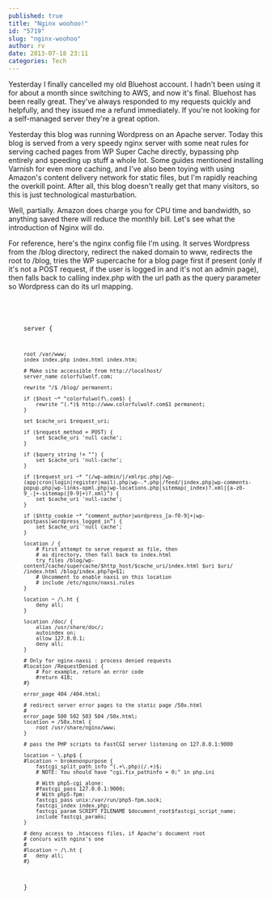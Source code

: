 ```yaml
---
published: true
title: "Nginx woohoo!"
id: "5719"
slug: "nginx-woohoo"
author: rv
date: 2013-07-18 23:11
categories: Tech
---
```

Yesterday I finally cancelled my old Bluehost account. I hadn't been using it for about a month since switching to AWS, and now it's final. Bluehost has been really great. They've always responded to my requests quickly and helpfully, and they issued me a refund immediately. If you're not looking for a self-managed server they're a great option.

Yesterday this blog was running Wordpress on an Apache server. Today this blog is served from a very speedy nginx server with some neat rules for serving cached pages from WP Super Cache directly, bypassing php entirely and speeding up stuff a whole lot. Some guides mentioned installing Varnish for even more caching, and I've also been toying with using Amazon's content delivery network for static files, but I'm rapidly reaching the overkill point. After all, this blog doesn't really get that many visitors, so this is just technological masturbation.

Well, partially. Amazon does charge you for CPU time and bandwidth, so anything saved there will reduce the monthly bill. Let's see what the introduction of Nginx will do.

For reference, here's the nginx config file I'm using. It serves Wordpress from the /blog directory, redirect the naked domain to www, redirects the root to /blog, tries the WP supercache for a blog page first if present (only if it's not a POST request, if the user is logged in and it's not an admin page), then falls back to calling index.php with the url path as the query parameter so Wordpress can do its url mapping.

<code>
<pre style="padding-left: 30px; white-space: pre-wrap;">

server {

	root /var/www;
	index index.php index.html index.htm;

	# Make site accessible from http://localhost/
	server_name colorfulwolf.com;

	rewrite ^/$ /blog/ permanent;

	if ($host ~* ^colorfulwolf\.com$) {
		rewrite ^(.*)$ http://www.colorfulwolf.com$1 permanent;
	}

	set $cache_uri $request_uri;

	if ($request_method = POST) {
		set $cache_uri 'null cache';
	}

	if ($query_string != "") {
		set $cache_uri 'null-cache';
	}

	if ($request_uri ~* "(/wp-admin/|/xmlrpc.php|/wp-(app|cron|login|register|mail).php|wp-.*.php|/feed/|index.php|wp-comments-popup.php|wp-links-opml.php|wp-locations.php|sitemap(_index)?.xml|[a-z0-9_-]+-sitemap([0-9]+)?.xml)") {
		set $cache_uri 'null-cache';
	}

	if ($http_cookie ~* "comment_author|wordpress_[a-f0-9]+|wp-postpass|wordpress_logged_in") {
		set $cache_uri 'null cache';
	}

	location / {
		# First attempt to serve request as file, then
		# as directory, then fall back to index.html
		try_files /blog/wp-content/cache/supercache/$http_host/$cache_uri/index.html $uri $uri/ /index.html /blog/index.php?q=$1;
		# Uncomment to enable naxsi on this location
		# include /etc/nginx/naxsi.rules
	}

	location ~ /\.ht {
		deny all;
	}

	location /doc/ {
		alias /usr/share/doc/;
		autoindex on;
		allow 127.0.0.1;
		deny all;
	}

	# Only for nginx-naxsi : process denied requests
	#location /RequestDenied {
		# For example, return an error code
		#return 418;
	#}

	error_page 404 /404.html;

	# redirect server error pages to the static page /50x.html
	#
	error_page 500 502 503 504 /50x.html;
	location = /50x.html {
		root /usr/share/nginx/www;
	}

	# pass the PHP scripts to FastCGI server listening on 127.0.0.1:9000
	
	location ~ \.php$ {
	#location ~ brokenonpurpose {
		fastcgi_split_path_info ^(.+\.php)(/.+)$;
		# NOTE: You should have "cgi.fix_pathinfo = 0;" in php.ini
	
		# With php5-cgi alone:
		#fastcgi_pass 127.0.0.1:9000;
		# With php5-fpm:
		fastcgi_pass unix:/var/run/php5-fpm.sock;
		fastcgi_index index.php;
		fastcgi_param SCRIPT_FILENAME $document_root$fastcgi_script_name;
		include fastcgi_params;
	}

	# deny access to .htaccess files, if Apache's document root
	# concurs with nginx's one
	#
	#location ~ /\.ht {
	#	deny all;
	#}
}
</code>